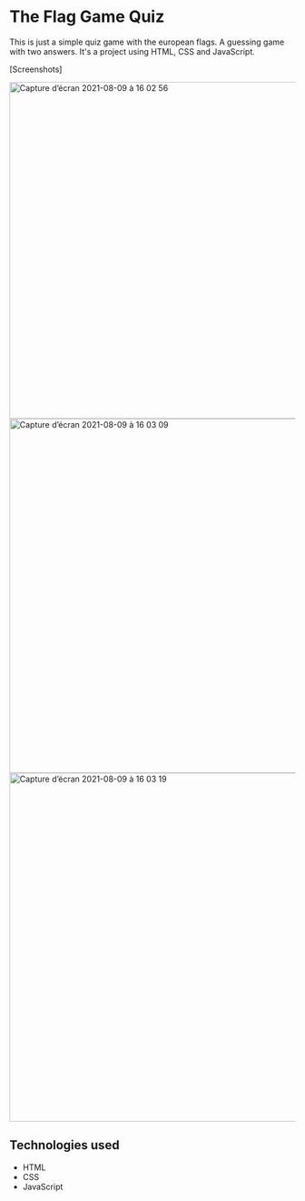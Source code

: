 # The Flag Game Quiz

This is just a simple quiz game with the european flags.
A guessing game with two answers. 
It's a project using HTML, CSS and JavaScript.

[Screenshots]

<img width="592" alt="Capture d’écran 2021-08-09 à 16 02 56" src="https://user-images.githubusercontent.com/78886716/128670830-3eddbefa-92a1-43ed-973e-1495482656ce.png">
<img width="623" alt="Capture d’écran 2021-08-09 à 16 03 09" src="https://user-images.githubusercontent.com/78886716/128670832-8506e0ac-a858-4d3f-b51a-9d18cf49af17.png">
<img width="613" alt="Capture d’écran 2021-08-09 à 16 03 19" src="https://user-images.githubusercontent.com/78886716/128670852-bdf58aba-fefb-4d2e-8759-9dc8e526a4ce.png">


## Technologies used

* HTML
* CSS
* JavaScript
